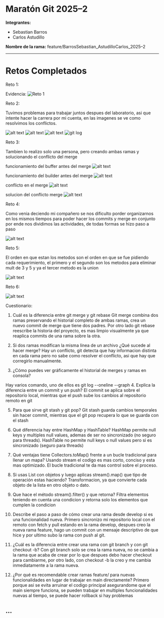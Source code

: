 # Maratón Git 2025–2

**Integrantes:**
- Sebastian Barros
- Carlos Astudillo

**Nombre de la rama:** feature/BarrosSebastian_AstudilloCarlos_2025–2

---

# Retos Completados

Reto 1:

Evidencia: ![Reto 1](images/image.png)

Reto 2:

Tuvimos problemas para trabajar juntos despues del laboratorio, asi que intente hacer la carrera por mi cuenta, en las imagenes se ve como resolvimos los conflictos.

![alt text](images/ImagenReto2Merge.png.png)
![alt text](images/ImagenReto2Merge1.png)
![alt text](images/ImagenReto2Merge1Resuelto.png)
![git log](images/gitLog.png)


Reto 3:

Tambien lo realizo solo una persona, pero creando ambas ramas y solucionando el conflicto del merge

funcionamiento del buffer antes del merge ![alt text](images/Buffer1.png)

funcionamiento del builder antes del merge ![alt text](images/Builder1.png)

conflicto en el merge ![alt text](images/Reto3MergeConflicto.png)


solucion del conflicto merge ![alt text](images/respuestaReto3.png)


Reto 4:

Como venia deciendo mi compañero se nos dificulto porder organizarnos en los mismos tiempos para poder hacer los commits y merge en conjunto por ende nos dividimos las actividades, de todas formas se hizo paso a paso

![alt text](images/image.png)

Reto 5:

El orden en que estan los metodos son el orden en que se fue pidiendo cada requerimiento, el primero y el segundo son los metodos para eliminar mult de 3 y 5 y ya el tercer metodo es la union

![alt text](images/image-1.png)

Reto 6:



![alt text](images/image-2.png)


Cuestionario:

1.	Cuál es la diferencia entre git merge y git rebase
Git merge combina dos ramas preservando el historial completo de ambas ramas, crea un nuevo commit de merge que tiene dos padres.
Por otro lado git rebase reescribe la historia del proyecto, es mas limpio visualmente ya que reaplica commits de una rama sobre la otra.

2.	Si dos ramas modifican la misma línea de un archivo ¿Qué sucede al hacer merge?
Hay un conflicto, git detecta que hay informacion distinta en cada rama pero no sabe como resolver el conflicto, asi que hay que corregirlo manualmente.

3.	¿Cómo puedes ver gráficamente el historial de merges y ramas en consola?

Hay varios comando, uno de ellos es git log --oneline --graph
4.	Explica la diferencia entre un commit y un push?
El commit se aplica sobre el repositorio local, mientras que el push sube los cambios al repositorio remoto en git

5.	Para que sirve git stash y git pop?
Git stash guarda cambios temporales sin hacer commit, mientras que el git pop recupera lo que se guarda con el stash

6.	Qué diferencia hay entre HashMap y HashTable?
HashMap permite null keys y multiples null values, ademas de ser no sincronizado (no seguro para threads). HashTable no permite null keys o null values pero si es sincronizado (seguro para threads)

7.	Qué ventajas tiene Collectors.toMap() frente a un bucle tradicional para llenar un mapa?
Usando stream el codigo es mas corto, conciso y esta mas optimizado. El bucle tradicional te da mas control sobre el proceso.

8.	Si usas List con objetos y luego aplicas stream().map() que tipo de operación estas haciendo?
Transformacion, ya que convierte cada objeto de la lista en otro objeto o dato.

9.	Que hace el método stream().filter() y que retorna?
Filtra elementos teniendo en cuenta una condicion y retorna solo los elementos que cumplen la condicion

10.	 Describe el paso a paso de cómo crear una rama desde develop si es una funcionalidad nueva.
Primero sincronizo mi repositorio local con el remoto con fetch y pull estando en la rama develop, despues creo la nueva rama feature, hago un commit con un mensaje descriptivo de que hice y por ultimo subo la rama con push al git.

11.	¿Cuál es la diferencia entre crear una rama con git branch y con git checkout -b?
Con git branch solo se crea la rama nueva, no se cambia a la rama que acaba de crear por lo que despues debo hacer checkout para cambiarme, por otro lado, con checkout -b la creo y me cambia inmediatamente a la rama nueva.

12.	¿Por qué es recomendable crear ramas feature/ para nuevas funcionalidades en lugar de trabajar en main directamente?
Primero porque asi se evita arruinar el codigo principal asegurandome que el main siempre funciona, se pueden trabajar en multiples funcionalidades nuevas al tiempo, se puede hacer rollback si hay problemas


...
---